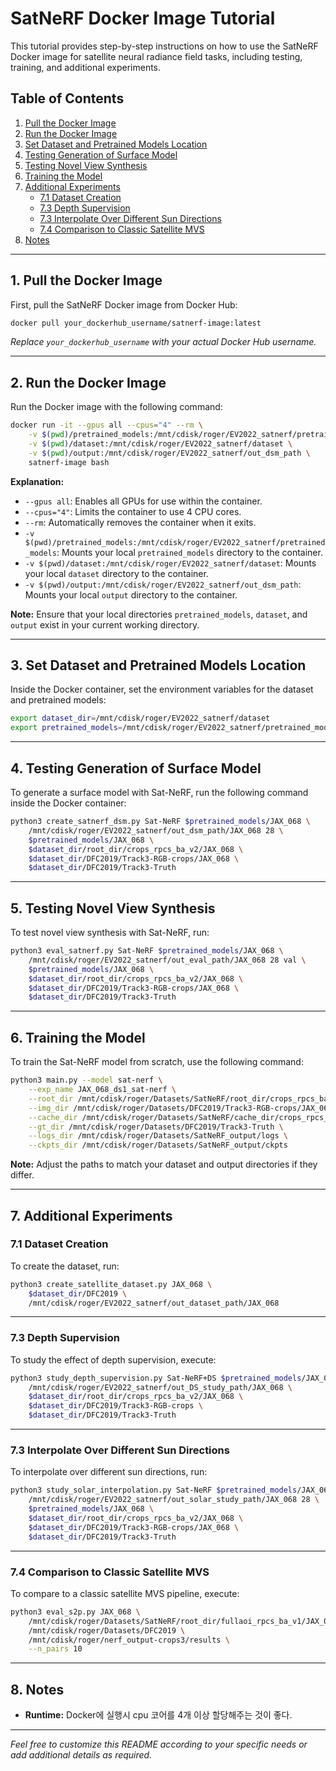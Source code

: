 # SatNeRF Docker Image Tutorial

This tutorial provides step-by-step instructions on how to use the SatNeRF Docker image for satellite neural radiance field tasks, including testing, training, and additional experiments.

## Table of Contents

1. [Pull the Docker Image](#1-pull-the-docker-image)
2. [Run the Docker Image](#2-run-the-docker-image)
3. [Set Dataset and Pretrained Models Location](#3-set-dataset-and-pretrained-models-location)
4. [Testing Generation of Surface Model](#4-testing-generation-of-surface-model)
5. [Testing Novel View Synthesis](#5-testing-novel-view-synthesis)
6. [Training the Model](#6-training-the-model)
7. [Additional Experiments](#7-additional-experiments)
   - [7.1 Dataset Creation](#71-dataset-creation)
   - [7.3 Depth Supervision](#73-depth-supervision)
   - [7.3 Interpolate Over Different Sun Directions](#73-interpolate-over-different-sun-directions)
   - [7.4 Comparison to Classic Satellite MVS](#74-comparison-to-classic-satellite-mvs)
8. [Notes](#8-notes)
   
---

## 1. Pull the Docker Image

First, pull the SatNeRF Docker image from Docker Hub:

```bash
docker pull your_dockerhub_username/satnerf-image:latest
```

*Replace `your_dockerhub_username` with your actual Docker Hub username.*

---

## 2. Run the Docker Image

Run the Docker image with the following command:

```bash
docker run -it --gpus all --cpus="4" --rm \
    -v $(pwd)/pretrained_models:/mnt/cdisk/roger/EV2022_satnerf/pretrained_models \
    -v $(pwd)/dataset:/mnt/cdisk/roger/EV2022_satnerf/dataset \
    -v $(pwd)/output:/mnt/cdisk/roger/EV2022_satnerf/out_dsm_path \
    satnerf-image bash
```

**Explanation:**

- `--gpus all`: Enables all GPUs for use within the container.
- `--cpus="4"`: Limits the container to use 4 CPU cores.
- `--rm`: Automatically removes the container when it exits.
- `-v $(pwd)/pretrained_models:/mnt/cdisk/roger/EV2022_satnerf/pretrained_models`: Mounts your local `pretrained_models` directory to the container.
- `-v $(pwd)/dataset:/mnt/cdisk/roger/EV2022_satnerf/dataset`: Mounts your local `dataset` directory to the container.
- `-v $(pwd)/output:/mnt/cdisk/roger/EV2022_satnerf/out_dsm_path`: Mounts your local `output` directory to the container.

**Note:** Ensure that your local directories `pretrained_models`, `dataset`, and `output` exist in your current working directory.

---

## 3. Set Dataset and Pretrained Models Location

Inside the Docker container, set the environment variables for the dataset and pretrained models:

```bash
export dataset_dir=/mnt/cdisk/roger/EV2022_satnerf/dataset
export pretrained_models=/mnt/cdisk/roger/EV2022_satnerf/pretrained_models
```

---

## 4. Testing Generation of Surface Model

To generate a surface model with Sat-NeRF, run the following command inside the Docker container:

```bash
python3 create_satnerf_dsm.py Sat-NeRF $pretrained_models/JAX_068 \
    /mnt/cdisk/roger/EV2022_satnerf/out_dsm_path/JAX_068 28 \
    $pretrained_models/JAX_068 \
    $dataset_dir/root_dir/crops_rpcs_ba_v2/JAX_068 \
    $dataset_dir/DFC2019/Track3-RGB-crops/JAX_068 \
    $dataset_dir/DFC2019/Track3-Truth
```

---

## 5. Testing Novel View Synthesis

To test novel view synthesis with Sat-NeRF, run:

```bash
python3 eval_satnerf.py Sat-NeRF $pretrained_models/JAX_068 \
    /mnt/cdisk/roger/EV2022_satnerf/out_eval_path/JAX_068 28 val \
    $pretrained_models/JAX_068 \
    $dataset_dir/root_dir/crops_rpcs_ba_v2/JAX_068 \
    $dataset_dir/DFC2019/Track3-RGB-crops/JAX_068 \
    $dataset_dir/DFC2019/Track3-Truth
```

---

## 6. Training the Model

To train the Sat-NeRF model from scratch, use the following command:

```bash
python3 main.py --model sat-nerf \
    --exp_name JAX_068_ds1_sat-nerf \
    --root_dir /mnt/cdisk/roger/Datasets/SatNeRF/root_dir/crops_rpcs_ba_v2/JAX_068 \
    --img_dir /mnt/cdisk/roger/Datasets/DFC2019/Track3-RGB-crops/JAX_068 \
    --cache_dir /mnt/cdisk/roger/Datasets/SatNeRF/cache_dir/crops_rpcs_ba_v2/JAX_068_ds1 \
    --gt_dir /mnt/cdisk/roger/Datasets/DFC2019/Track3-Truth \
    --logs_dir /mnt/cdisk/roger/Datasets/SatNeRF_output/logs \
    --ckpts_dir /mnt/cdisk/roger/Datasets/SatNeRF_output/ckpts
```

**Note:** Adjust the paths to match your dataset and output directories if they differ.

---

## 7. Additional Experiments

### 7.1 Dataset Creation

To create the dataset, run:

```bash
python3 create_satellite_dataset.py JAX_068 \
    $dataset_dir/DFC2019 \
    /mnt/cdisk/roger/EV2022_satnerf/out_dataset_path/JAX_068
```

---

### 7.3 Depth Supervision

To study the effect of depth supervision, execute:

```bash
python3 study_depth_supervision.py Sat-NeRF+DS $pretrained_models/JAX_068 \
    /mnt/cdisk/roger/EV2022_satnerf/out_DS_study_path/JAX_068 \
    $dataset_dir/root_dir/crops_rpcs_ba_v2/JAX_068 \
    $dataset_dir/DFC2019/Track3-RGB-crops \
    $dataset_dir/DFC2019/Track3-Truth
```

---

### 7.3 Interpolate Over Different Sun Directions

To interpolate over different sun directions, run:

```bash
python3 study_solar_interpolation.py Sat-NeRF $pretrained_models/JAX_068 \
    /mnt/cdisk/roger/EV2022_satnerf/out_solar_study_path/JAX_068 28 \
    $pretrained_models/JAX_068 \
    $dataset_dir/root_dir/crops_rpcs_ba_v2/JAX_068 \
    $dataset_dir/DFC2019/Track3-RGB-crops/JAX_068 \
    $dataset_dir/DFC2019/Track3-Truth
```

---

### 7.4 Comparison to Classic Satellite MVS

To compare to a classic satellite MVS pipeline, execute:

```bash
python3 eval_s2p.py JAX_068 \
    /mnt/cdisk/roger/Datasets/SatNeRF/root_dir/fullaoi_rpcs_ba_v1/JAX_068 \
    /mnt/cdisk/roger/Datasets/DFC2019 \
    /mnt/cdisk/roger/nerf_output-crops3/results \
    --n_pairs 10
```

---

## 8. Notes

- **Runtime:** Docker에 실행시 cpu 코어를 4개 이상 할당해주는 것이 좋다.
---


*Feel free to customize this README according to your specific needs or add additional details as required.*
